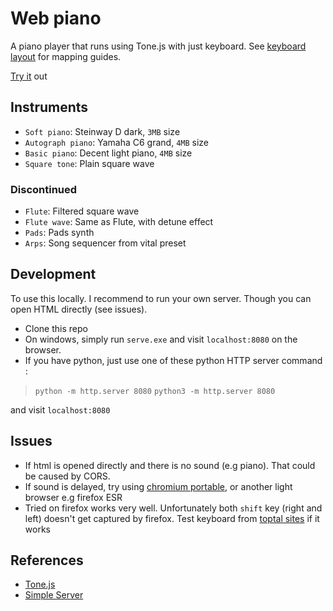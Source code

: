 # Web piano
A piano player that runs using Tone.js with just keyboard. See [keyboard layout](keyboard-layout.png) for mapping guides.

[Try it](https://custap80.github.io/instr) out


## Instruments
- `Soft piano`: Steinway D dark, `3MB` size
- `Autograph piano`: Yamaha C6 grand, `4MB` size
- `Basic piano`: Decent light piano, `4MB` size
- `Square tone`: Plain square wave

### Discontinued
- `Flute`: Filtered square wave
- `Flute wave`: Same as Flute, with detune effect
- `Pads`: Pads synth
- `Arps`: Song sequencer from vital preset


## Development
To use this locally. I recommend to run your own server. Though you can open HTML directly (see issues).
- Clone this repo
- On windows, simply run `serve.exe` and visit `localhost:8080` on the browser.
- If you have python, just use one of these python HTTP server command :
> `python -m http.server 8080`
> `python3 -m http.server 8080`

and visit `localhost:8080`


## Issues
- If html is opened directly and there is no sound (e.g piano). That could be caused by CORS.
- If sound is delayed, try using [chromium portable](https://github.com/custap80/cef-builds/releases), or another light browser e.g firefox ESR
- Tried on firefox works very well. Unfortunately both `shift` key (right and left) doesn't get captured by firefox. Test keyboard from [toptal sites](https://www.toptal.com/developers/keycode) if it works


## References
- [Tone.js](https://github.com/Tonejs/Tone.js)
- [Simple Server](https://github.com/syntaqx/serve)
